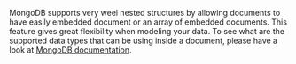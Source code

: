 MongoDB supports very weel nested structures by allowing documents to have easily embedded document or an array of embedded documents. This feature gives great flexibility when modeling your data. To see what are the supported data types that can be using inside a document, please have a look at [MongoDB documentation](https://docs.mongodb.org/v3.0/reference/bson-types/). 
